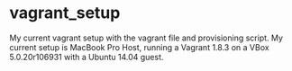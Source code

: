 # vagrant_setup
My current vagrant setup with the vagrant file and provisioning script. My current setup is MacBook Pro Host, running a Vagrant 1.8.3 on a VBox 5.0.20r106931 with a Ubuntu 14.04 guest.
